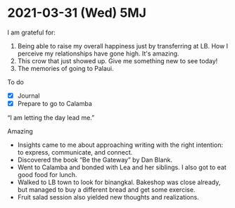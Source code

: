 # 2021-03-31 (Wed) 5MJ

I am grateful for:

1. Being able to raise my overall happiness just by transferring at LB. How I perceive my relationships have gone high. It's amazing.
2. This crow that just showed up. Give me something new to see today!
3. The memories of going to Palaui.

To do

- [x] Journal
- [x] Prepare to go to Calamba

“I am letting the day lead me.”

Amazing

- Insights came to me about approaching writing with the right intention: to express, communicate, and connect.
- Discovered the book “Be the Gateway” by Dan Blank.
- Went to Calamba and bonded with Lea and her siblings. I also got to eat good food for lunch.
- Walked to LB town to look for binangkal. Bakeshop was close already, but managed to buy a different bread and get some exercise.
- Fruit salad session also yielded new thoughts and realizations.

